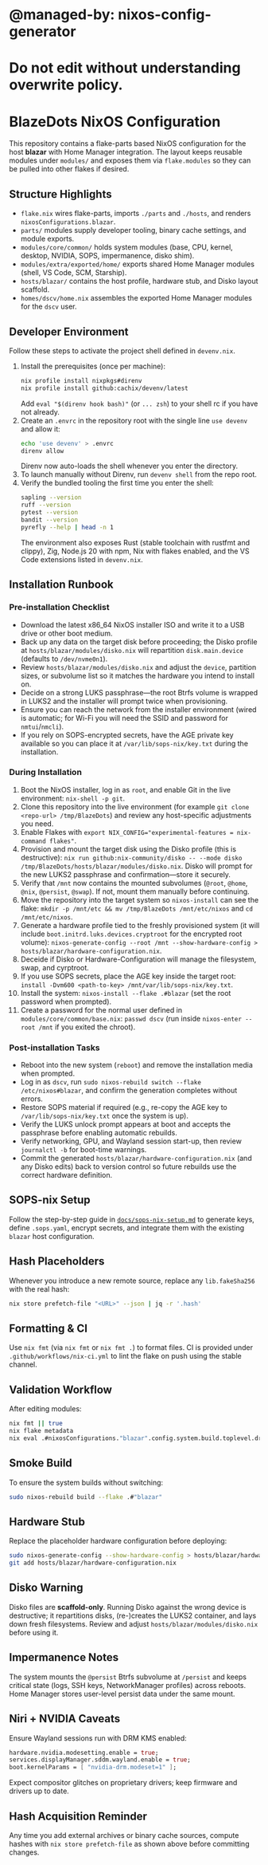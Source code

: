 # @managed-by: nixos-config-generator
# Do not edit without understanding overwrite policy.
# BlazeDots NixOS Configuration

This repository contains a flake-parts based NixOS configuration for the host **blazar** with Home Manager integration. The layout keeps reusable modules under `modules/` and exposes them via `flake.modules` so they can be pulled into other flakes if desired.

## Structure Highlights
- `flake.nix` wires flake-parts, imports `./parts` and `./hosts`, and renders `nixosConfigurations.blazar`.
- `parts/` modules supply developer tooling, binary cache settings, and module exports.
- `modules/core/common/` holds system modules (base, CPU, kernel, desktop, NVIDIA, SOPS, impermanence, disko shim).
- `modules/extra/exported/home/` exports shared Home Manager modules (shell, VS Code, SCM, Starship).
- `hosts/blazar/` contains the host profile, hardware stub, and Disko layout scaffold.
- `homes/dscv/home.nix` assembles the exported Home Manager modules for the `dscv` user.

## Developer Environment

Follow these steps to activate the project shell defined in `devenv.nix`.

1. Install the prerequisites (once per machine):
   ```bash
   nix profile install nixpkgs#direnv
   nix profile install github:cachix/devenv/latest
   ```
   Add `eval "$(direnv hook bash)"` (or `... zsh`) to your shell rc if you have not already.
2. Create an `.envrc` in the repository root with the single line `use devenv` and allow it:
   ```bash
   echo 'use devenv' > .envrc
   direnv allow
   ```
   Direnv now auto-loads the shell whenever you enter the directory.
3. To launch manually without Direnv, run `devenv shell` from the repo root.
4. Verify the bundled tooling the first time you enter the shell:
   ```bash
   sapling --version
   ruff --version
   pytest --version
   bandit --version
   pyrefly --help | head -n 1
   ```
   The environment also exposes Rust (stable toolchain with rustfmt and clippy), Zig, Node.js 20 with npm, Nix with flakes enabled, and the VS Code extensions listed in `devenv.nix`.

## Installation Runbook

### Pre-installation Checklist
- Download the latest x86_64 NixOS installer ISO and write it to a USB drive or other boot medium.
- Back up any data on the target disk before proceeding; the Disko profile at `hosts/blazar/modules/disko.nix` will repartition `disk.main.device` (defaults to `/dev/nvme0n1`).
- Review `hosts/blazar/modules/disko.nix` and adjust the `device`, partition sizes, or subvolume list so it matches the hardware you intend to install on.
- Decide on a strong LUKS passphrase—the root Btrfs volume is wrapped in LUKS2 and the installer will prompt twice when provisioning.
- Ensure you can reach the network from the installer environment (wired is automatic; for Wi-Fi you will need the SSID and password for `nmtui`/`nmcli`).
- If you rely on SOPS-encrypted secrets, have the AGE private key available so you can place it at `/var/lib/sops-nix/key.txt` during the installation.

### During Installation
1. Boot the NixOS installer, log in as `root`, and enable Git in the live environment: `nix-shell -p git`.
2. Clone this repository into the live environment (for example `git clone <repo-url> /tmp/BlazeDots`) and review any host-specific adjustments you need.
3. Enable Flakes with `export NIX_CONFIG="experimental-features = nix-command flakes"`.
4. Provision and mount the target disk using the Disko profile (this is destructive): `nix run github:nix-community/disko -- --mode disko /tmp/BlazeDots/hosts/blazar/modules/disko.nix`. Disko will prompt for the new LUKS2 passphrase and confirmation—store it securely.
5. Verify that `/mnt` now contains the mounted subvolumes (`@root`, `@home`, `@nix`, `@persist`, `@swap`). If not, mount them manually before continuing.
6. Move the repository into the target system so `nixos-install` can see the flake: `mkdir -p /mnt/etc && mv /tmp/BlazeDots /mnt/etc/nixos` and `cd /mnt/etc/nixos`.
7. Generate a hardware profile tied to the freshly provisioned system (it will include `boot.initrd.luks.devices.cryptroot` for the encrypted root volume): `nixos-generate-config --root /mnt --show-hardware-config > hosts/blazar/hardware-configuration.nix`.
8. Deceide if Disko or Hardware-Configuration will manage the filesystem, swap, and cyrptroot.
9. If you use SOPS secrets, place the AGE key inside the target root: `install -Dvm600 <path-to-key> /mnt/var/lib/sops-nix/key.txt`.
10. Install the system: `nixos-install --flake .#blazar` (set the root password when prompted).
11. Create a password for the normal user defined in `modules/core/common/base.nix`: `passwd dscv` (run inside `nixos-enter --root /mnt` if you exited the chroot).

### Post-installation Tasks
- Reboot into the new system (`reboot`) and remove the installation media when prompted.
- Log in as `dscv`, run `sudo nixos-rebuild switch --flake /etc/nixos#blazar`, and confirm the generation completes without errors.
- Restore SOPS material if required (e.g., re-copy the AGE key to `/var/lib/sops-nix/key.txt` once the system is up).
- Verify the LUKS unlock prompt appears at boot and accepts the passphrase before enabling automatic rebuilds.
- Verify networking, GPU, and Wayland session start-up, then review `journalctl -b` for boot-time warnings.
- Commit the generated `hosts/blazar/hardware-configuration.nix` (and any Disko edits) back to version control so future rebuilds use the correct hardware definition.

## SOPS-nix Setup

Follow the step-by-step guide in [`docs/sops-nix-setup.md`](docs/sops-nix-setup.md) to generate keys, define `.sops.yaml`,
encrypt secrets, and integrate them with the existing `blazar` host configuration.

## Hash Placeholders
Whenever you introduce a new remote source, replace any `lib.fakeSha256` with the real hash:
```bash
nix store prefetch-file "<URL>" --json | jq -r '.hash'
```

## Formatting & CI
Use `nix fmt` (via `nix fmt` or `nix fmt .`) to format files. CI is provided under `.github/workflows/nix-ci.yml` to lint the flake on push using the stable channel.

## Validation Workflow
After editing modules:
```bash
nix fmt || true
nix flake metadata
nix eval .#nixosConfigurations."blazar".config.system.build.toplevel.drvPath
```

## Smoke Build
To ensure the system builds without switching:
```bash
sudo nixos-rebuild build --flake .#"blazar"
```

## Hardware Stub
Replace the placeholder hardware configuration before deploying:
```bash
sudo nixos-generate-config --show-hardware-config > hosts/blazar/hardware-configuration.nix
git add hosts/blazar/hardware-configuration.nix
```

## Disko Warning
Disko files are **scaffold-only**. Running Disko against the wrong device is destructive; it repartitions disks, (re-)creates the LUKS2 container, and lays down fresh filesystems. Review and adjust `hosts/blazar/modules/disko.nix` before using it.

## Impermanence Notes
The system mounts the `@persist` Btrfs subvolume at `/persist` and keeps critical state (logs, SSH keys, NetworkManager profiles) across reboots. Home Manager stores user-level persist data under the same mount.

## Niri + NVIDIA Caveats
Ensure Wayland sessions run with DRM KMS enabled:
```nix
hardware.nvidia.modesetting.enable = true;
services.displayManager.sddm.wayland.enable = true;
boot.kernelParams = [ "nvidia-drm.modeset=1" ];
```
Expect compositor glitches on proprietary drivers; keep firmware and drivers up to date.

## Hash Acquisition Reminder
Any time you add external archives or binary cache sources, compute hashes with `nix store prefetch-file` as shown above before committing changes.
